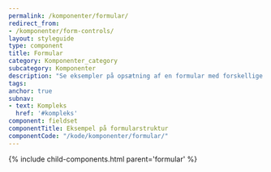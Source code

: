 ```yaml
---
permalink: /komponenter/formular/
redirect_from:
- /komponenter/form-controls/
layout: styleguide
type: component
title: Formular
category: Komponenter_category
subcategory: Komponenter
description: "Se eksempler på opsætning af en formular med forskellige felttyper."
tags: 
anchor: true
subnav:
- text: Kompleks
  href: '#kompleks'
component: fieldset
componentTitle: Eksempel på formularstruktur
componentCode: "/kode/komponenter/formular/"
---
```


{% include child-components.html parent='formular' %}
